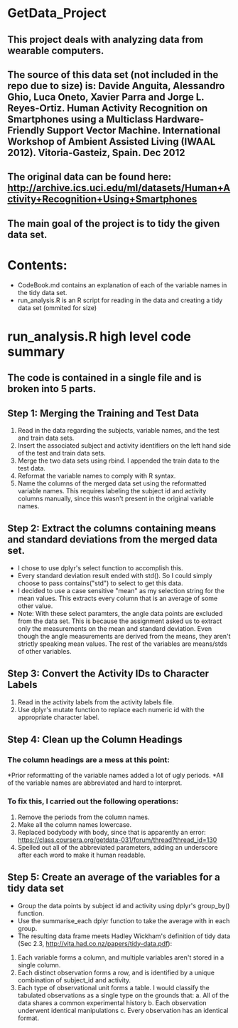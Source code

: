 # GetData_Project

## This project deals with analyzing data from wearable computers.

## The source of this data set (not included in the repo due to size) is: Davide Anguita, Alessandro Ghio, Luca Oneto, Xavier Parra and Jorge L. Reyes-Ortiz. Human Activity Recognition on Smartphones using a Multiclass Hardware-Friendly Support Vector Machine. International Workshop of Ambient Assisted Living (IWAAL 2012). Vitoria-Gasteiz, Spain. Dec 2012

## The original data can be found here: http://archive.ics.uci.edu/ml/datasets/Human+Activity+Recognition+Using+Smartphones

## The main goal of the project is to tidy the given data set.

# Contents:
* CodeBook.md contains an explanation of each of the variable names in the tidy data set.
* run_analysis.R is an R script for reading in the data and creating a tidy data set (ommited for size)

# run_analysis.R high level code summary

## The code is contained in a single file and is broken into 5 parts.

## Step 1: Merging the Training and Test Data
1. Read in the data regarding the subjects, variable names, and the test and train data sets.
2. Insert the associated subject and activity identifiers on the left hand side of the test and train data sets.
3. Merge the two data sets using rbind. I appended the train data to the test data.
4. Reformat the variable names to comply with R syntax.
5. Name the columns of the merged data set using the reformatted variable names. This requires labeling the subject id and activity columns manually, since this wasn't present in the original variable names.

## Step 2: Extract the columns containing means and standard deviations from the merged data set.
* I chose to use dplyr's select function to accomplish this.
* Every standard deviation result ended with std(). So I could simply choose to pass contains("std") to select to get this data.
* I decided to use a case sensitive "mean" as my selection string for the mean values. This extracts every column that is an average of some other value.
* Note: With these select paramters, the angle data points are excluded from the data set. This is because the assignment asked us to extract only the measurements on the mean and standard deviation. Even though the angle measurements are derived from the means, they aren't strictly speaking mean values. The rest of the variables are means/stds of other variables.

## Step 3: Convert the Activity IDs to Character Labels
1. Read in the activity labels from the activity labels file.
2. Use dplyr's mutate function to replace each numeric id with the appropriate character label.

## Step 4: Clean up the Column Headings
### The column headings are a mess at this point:
*Prior reformatting of the variable names added a lot of ugly periods.
*All of the variable names are abbreviated and hard to interpret.
### To fix this, I carried out the following operations:
1. Remove the periods from the column names.
2. Make all the column names lowercase.
3. Replaced bodybody with body, since that is apparently an error: https://class.coursera.org/getdata-031/forum/thread?thread_id=130
4. Spelled out all of the abbreviated parameters, adding an underscore after each word to make it human readable.

## Step 5: Create an average of the variables for a tidy data set
* Group the data points by subject id and activity using dplyr's group_by() function.
* Use the summarise_each dplyr function to take the average with in each group.
* The resulting data frame meets Hadley Wickham's definition of tidy data (Sec 2.3, http://vita.had.co.nz/papers/tidy-data.pdf):
1. Each variable forms a column, and multiple variables aren't stored in a single column.
2. Each distinct observation forms a row, and is identified by a unique combination of subject_id and activity.
3. Each type of observational unit forms a table. I would classify the tabulated observations as a single type on the grounds that:
a. All of the data shares a common experimental history
b. Each observation underwent identical manipulations
c. Every observation has an identical format.
